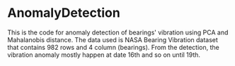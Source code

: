 # AnomalyDetection

This is the code for anomaly detection of bearings' vibration using PCA and Mahalanobis distance.
The data used is NASA Bearing Vibration dataset that contains 982 rows and 4 column (bearings).
From the detection, the vibration anomaly mostly happen at date 16th and so on until 19th.
